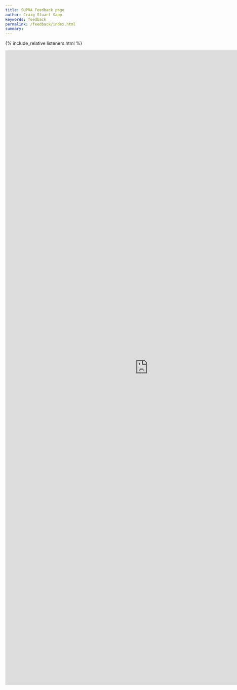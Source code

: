 ```yaml
---
title: SUPRA Feedback page
author: Craig Stuart Sapp
keywords: feedback
permalink: /feedback/index.html
summary:
---
```


{% include_relative listeners.html %}


<iframe src="https://docs.google.com/forms/d/e/1FAIpQLScuGjpAe6IDpt_tE5cgsJxgJJUnhdaBQGsc654WsZR945SBXQ/viewform?embedded=true" width="900" height="2000" frameborder="0" marginheight="0" marginwidth="0">Loading…</iframe>


